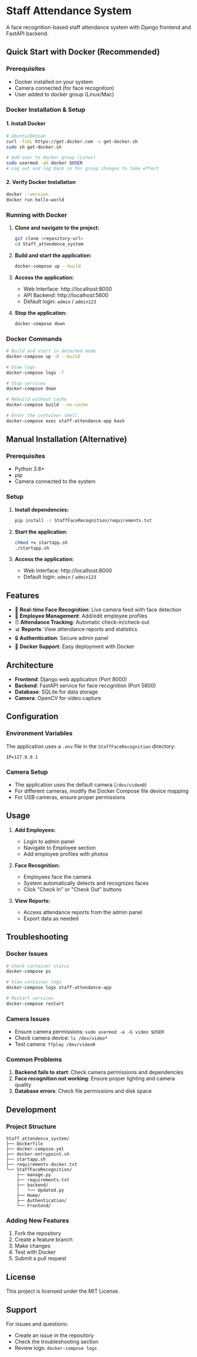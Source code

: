 # Staff Attendance System

A face recognition-based staff attendance system with Django frontend and FastAPI backend.

## Quick Start with Docker (Recommended)

### Prerequisites

- Docker installed on your system
- Camera connected (for face recognition)
- User added to docker group (Linux/Mac)

### Docker Installation & Setup

#### 1. Install Docker
```bash
# Ubuntu/Debian
curl -fsSL https://get.docker.com -o get-docker.sh
sudo sh get-docker.sh

# Add user to docker group (Linux)
sudo usermod -aG docker $USER
# Log out and log back in for group changes to take effect
```

#### 2. Verify Docker Installation
```bash
docker --version
docker run hello-world
```

### Running with Docker

1. **Clone and navigate to the project:**
   ```bash
   git clone <repository-url>
   cd Staff_attendence_system
   ```

2. **Build and start the application:**
   ```bash
   docker-compose up --build
   ```

3. **Access the application:**
   - Web Interface: http://localhost:8000
   - API Backend: http://localhost:5600
   - Default login: `admin` / `admin123`

4. **Stop the application:**
   ```bash
   docker-compose down
   ```

### Docker Commands

```bash
# Build and start in detached mode
docker-compose up -d --build

# View logs
docker-compose logs -f

# Stop services
docker-compose down

# Rebuild without cache
docker-compose build --no-cache

# Enter the container shell
docker-compose exec staff-attendance-app bash
```

## Manual Installation (Alternative)

### Prerequisites
- Python 3.8+
- pip
- Camera connected to the system

### Setup

1. **Install dependencies:**
   ```bash
   pip install -r StaffFaceRecognition/requirements.txt
   ```

2. **Start the application:**
   ```bash
   chmod +x startapp.sh
   ./startapp.sh
   ```

3. **Access the application:**
   - Web Interface: http://localhost:8000
   - Default login: `admin` / `admin123`

## Features

- 🎥 **Real-time Face Recognition**: Live camera feed with face detection
- 👥 **Employee Management**: Add/edit employee profiles
- ⏰ **Attendance Tracking**: Automatic check-in/check-out
- 📊 **Reports**: View attendance reports and statistics
- 🔒 **Authentication**: Secure admin panel
- 🐳 **Docker Support**: Easy deployment with Docker

## Architecture

- **Frontend**: Django web application (Port 8000)
- **Backend**: FastAPI service for face recognition (Port 5600)
- **Database**: SQLite for data storage
- **Camera**: OpenCV for video capture

## Configuration

### Environment Variables

The application uses a `.env` file in the `StaffFaceRecognition` directory:

```env
IP=127.0.0.1
```

### Camera Setup

- The application uses the default camera (`/dev/video0`)
- For different cameras, modify the Docker Compose file device mapping
- For USB cameras, ensure proper permissions

## Usage

1. **Add Employees:**
   - Login to admin panel
   - Navigate to Employee section
   - Add employee profiles with photos

2. **Face Recognition:**
   - Employees face the camera
   - System automatically detects and recognizes faces
   - Click "Check In" or "Check Out" buttons

3. **View Reports:**
   - Access attendance reports from the admin panel
   - Export data as needed

## Troubleshooting

### Docker Issues

```bash
# Check container status
docker-compose ps

# View container logs
docker-compose logs staff-attendance-app

# Restart services
docker-compose restart
```

### Camera Issues

- Ensure camera permissions: `sudo usermod -a -G video $USER`
- Check camera device: `ls /dev/video*`
- Test camera: `ffplay /dev/video0`

### Common Problems

1. **Backend fails to start**: Check camera permissions and dependencies
2. **Face recognition not working**: Ensure proper lighting and camera quality
3. **Database errors**: Check file permissions and disk space

## Development

### Project Structure

```
Staff_attendence_system/
├── Dockerfile
├── docker-compose.yml
├── docker-entrypoint.sh
├── startapp.sh
├── requirements-docker.txt
└── StaffFaceRecognition/
    ├── manage.py
    ├── requirements.txt
    ├── backend/
    │   └── Updated.py
    ├── Home/
    ├── Authentication/
    └── Frontend/
```

### Adding New Features

1. Fork the repository
2. Create a feature branch
3. Make changes
4. Test with Docker
5. Submit a pull request

## License

This project is licensed under the MIT License.

## Support

For issues and questions:
- Create an issue in the repository
- Check the troubleshooting section
- Review logs: `docker-compose logs`
